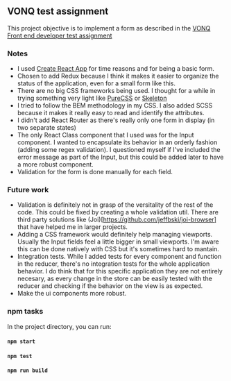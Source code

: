 ## VONQ test assignment

This project objective is to implement a form as described in the [VONQ Front end developer test assignment](https://github.com/vonq/front-end-developer-test-assignment)

### Notes
- I used [Create React App](https://github.com/facebook/create-react-app) for time reasons and for being a basic form.
- Chosen to add Redux because I think it makes it easier to organize the status of the application, even for a small form like this.
- There are no big CSS frameworks being used. I thought for a while in trying something very light like [PureCSS](https://purecss.io/) or [Skeleton](http://getskeleton.com/)
- I tried to follow the BEM methodology in my CSS. I also added SCSS because it makes it really easy to read and identify the attributes.
- I didn't add React Router as there's really only one form in display (in two separate states)
- The only React Class component that I used was for the Input component. I wanted to encapsulate its behavior in an orderly fashion (adding some regex validation). I questioned myself if I've included the error message as part of the Input, but this could be added later to have a more robust component.
- Validation for the form is done manually for each field.

### Future work
- Validation is definitely not in grasp of the versitality of the rest of the code. This could be fixed by creating a whole validation util. There are third party solutions like (Joi)[https://github.com/jeffbski/joi-browser] that have helped me in larger projects.
- Adding a CSS framework would definitely help managing viewports. Usually the Input fields feel a little bigger in small viewports. I'm aware this can be done natively with CSS but it's sometimes hard to mantain.
- Integration tests. While I added tests for every component and function in the reducer, there's no integration tests for the whole application behavior. I do think that for this specific application they are not entirely necesary, as every change in the store can be easily tested with the reducer and checking if the behavior on the view is as expected.
- Make the ui components more robust.

### npm tasks 

In the project directory, you can run:
#### `npm start`
#### `npm test`
#### `npm run build`

